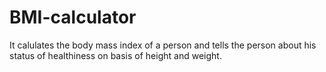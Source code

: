 # BMI-calculator
It calulates the body mass index of a person and tells the person about his status of healthiness on basis of height and weight.
